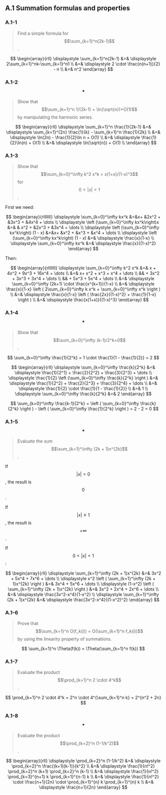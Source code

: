 ## A.1 Summation formulas and properties

### A.1-1

> Find a simple formula for $$\sum_{k=1}^n(2k-1)$$.

$$
\begin{array}{rll}
\displaystyle \sum_{k=1}^n(2k-1) &=& \displaystyle 2\sum_{k=1}^nk-\sum_{k=1}^n1 \\
&=& \displaystyle 2 \cdot \frac{n(n+1)}{2} - n \\
&=& n^2
\end{array}
$$

### A.1-2 $$\star$$

> Show that $$\sum_{k=1}^n 1/(2k-1) = \ln(\sqrt{n})+O(1)$$ by manipulating the harmonic series.

$$
\begin{array}{rll}
\displaystyle \sum_{k=1}^n \frac{1}{2k-1} &=& \displaystyle \sum_{k=1}^{2n} \frac{1}{k} - \sum_{k=1}^n \frac{1}{2k} \\
&=& \displaystyle \ln(2n) - \frac{1}{2}\ln n + O(1) \\
&=& \displaystyle \frac{1}{2}\ln(n) + O(1) \\
&=& \displaystyle \ln(\sqrt{n}) + O(1) \\
\end{array}
$$

### A.1-3

> Show that $$\sum_{k=0}^\infty k^2 x^k = x(1+x)/(1-x)^3$$ for $$0 < |x| < 1$$.

First we need:

$$
\begin{array}{rlllllll}
\displaystyle \sum_{k=0}^\infty kx^k &=&x+ &2x^2 + &3x^3 + &4x^4 + \dots \\
\displaystyle \left (\sum_{k=0}^\infty kx^k\right)x &=& & x^2 + &2x^3 + &3x^4 + \dots \\
\displaystyle \left (\sum_{k=0}^\infty kx^k\right) (1 - x) &=&x+ &x^2 + &x^3 + &x^4 + \dots \\
\displaystyle \left (\sum_{k=0}^\infty kx^k\right) (1 - x) &=& \displaystyle \frac{x}{1-x} \\
\displaystyle \sum_{k=0}^\infty kx^k &=& \displaystyle \frac{x}{(1-x)^2}
\end{array}
$$

Then:

$$
\begin{array}{rlllllll}
\displaystyle \sum_{k=0}^\infty k^2 x^k &=& x + 4x^2 + 9x^3 + 16x^4 + \dots \\
&=& x+ x^2 + x^3 + x^4 + \dots \\
&& + 3x^2 + 3x^3 + 3x^4 + \dots \\
&& + 5x^3 + 5x^4 + \dots \\
&=& \displaystyle \sum_{k=0}^\infty (2k+1) \cdot \frac{x^{k+1}}{1-x} \\
&=& \displaystyle \frac{x}{1-x} \left ( 2\sum_{k=0}^\infty k x^k + \sum_{k=0}^\infty x^k \right ) \\
&=& \displaystyle \frac{x}{1-x} \left ( \frac{2x}{(1-x)^2} + \frac{1}{1-x} \right ) \\
&=& \displaystyle \frac{x(1+x)}{(1-x)^3}
\end{array}
$$

### A.1-4 $$\star$$

> Show that $$\sum_{k=0}^\infty (k-1)/2^k=0$$.

$$
\sum_{k=0}^\infty \frac{1}{2^k} = 1 \cdot \frac{1}{1 - \frac{1}{2}} = 2
$$

$$
\begin{array}{rll}
\displaystyle \sum_{k=0}^\infty \frac{k}{2^k} &=& \displaystyle \frac{1}{2^1} + \frac{2}{2^2} + \frac{3}{2^3} + \dots \\
\displaystyle \frac{1}{2} \left (\sum_{k=0}^\infty \frac{k}{2^k} \right ) &=& \displaystyle \frac{1}{2^2} + \frac{2}{2^3} + \frac{3}{2^4} + \dots \\
&=& \displaystyle \frac{1}{2} \cdot \frac{1}{1 - \frac{1}{2}} \\
&=& 1 \\
\displaystyle \sum_{k=0}^\infty \frac{k}{2^k} &=& 2
\end{array}
$$

$$
\sum_{k=0}^\infty \frac{k-1}{2^k} = \left ( \sum_{k=0}^\infty \frac{k}{2^k} \right ) - \left ( \sum_{k=0}^\infty \frac{1}{2^k} \right ) = 2 - 2 = 0
$$

### A.1-5 $$\star$$

> Evaluate the sum $$\sum_{k=1}^\infty (2k + 1)x^{2k}$$.

If $$|x| = 0$$, the result is $$0$$.

If $$|x| \ge 1$$, the result is $$+\infty$$.

If $$0 < |x| < 1$$:

$$
\begin{array}{rll}
\displaystyle \sum_{k=1}^\infty (2k + 1)x^{2k} &=& 3x^2 + 5x^4 + 7x^6 + \dots \\
\displaystyle x^2 \left ( \sum_{k=1}^\infty (2k + 1)x^{2k} \right ) &=& 3x^4 + 5x^6 + \dots \\
\displaystyle (1-x^2) \left ( \sum_{k=1}^\infty (2k + 1)x^{2k} \right ) &=& 3x^2 + 2x^4 + 2x^6 + \dots \\
&=& \displaystyle \frac{3x^2-x^4}{1-x^2} \\
\displaystyle \sum_{k=1}^\infty (2k + 1)x^{2k} &=& \displaystyle \frac{3x^2-x^4}{(1-x^2)^2}
\end{array}
$$

### A.1-6

> Prove that $$\sum_{k=1}^n O(f_k(i)) = O(\sum_{k=1}^n f_k(i))$$ by using the linearity property of summations.

$$
\sum_{k=1}^n \Theta(f(k)) = \Theta(\sum_{k=1}^n f(k))
$$

### A.1-7

> Evaluate the product $$\prod_{k=1}^n 2 \cdot 4^k$$.

$$
\prod_{k=1}^n 2 \cdot 4^k = 2^n \cdot 4^{\sum_{k=1}^n k} = 2^{n^2 + 2n}
$$

### A.1-8 $$\star$$

> Evaluate the product $$\prod_{k=2}^n (1-1/k^2)$$.

$$
\begin{array}{rll}
\displaystyle \prod_{k=2}^n (1-1/k^2) &=& \displaystyle \prod_{k=2}^n \frac{(k+1)(k-1)}{k^2} \\
&=& \displaystyle \frac{1}{n!^2} \prod_{k=2}^n (k+1) \prod_{k=2}^n (k-1) \\ 
&=& \displaystyle \frac{1}{n!^2} \prod_{k=3}^{n+1} k \prod_{k=1}^{n-1} k \\ 
&=& \displaystyle \frac{1}{n!^2} \cdot \frac{n+1}{2n} \cdot \prod_{k=1}^{n} k \prod_{k=1}^{n} k \\ 
&=& \displaystyle \frac{n+1}{2n}
\end{array}
$$
